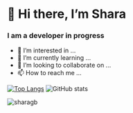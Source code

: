 # 👋 Hi there, I’m Shara
### I am a developer in progress
- 👀 I’m interested in ...
- 🌱 I’m currently learning ...
- 💞️ I’m looking to collaborate on ...
- 📫 How to reach me ...

<!---
SharaGB/SharaGB is a ✨ special ✨ repository because its `README.md` (this file) appears on your GitHub profile.
You can click the Preview link to take a look at your changes.
--->

[![Top Langs](https://github-readme-stats.vercel.app/api/top-langs/?username=SharaGB)](https://github.com/anuraghazra/github-readme-stats)
![GitHub stats](https://github-readme-stats.vercel.app/api?username=SharaGB&show_icons=true)

<p align="left"> <img src="https://komarev.com/ghpvc/?username=SharaGB&label=Profile%20views&color=0e75b6&style=flat%22" alt="sharagb" /> </p>
